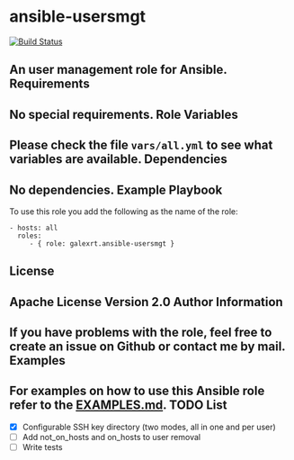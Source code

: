 ansible-usersmgt
=========

[![Build Status](https://travis-ci.org/galexrt/ansible-usersmgt.svg?branch=master)](https://travis-ci.org/galexrt/ansible-usersmgt)

An user management role for Ansible.
Requirements
------------

No special requirements.
Role Variables
--------------

Please check the file `vars/all.yml` to see what variables are available.
Dependencies
------------

No dependencies.
Example Playbook
----------------

To use this role you add the following as the name of the role:

    - hosts: all
      roles:
         - { role: galexrt.ansible-usersmgt }

License
-------

Apache License Version 2.0
Author Information
------------------

If you have problems with the role, feel free to create an issue on Github or contact me by mail.
Examples
--------
For examples on how to use this Ansible role refer to the [EXAMPLES.md](EXAMPLES.md).
TODO List
-------
- [x] Configurable SSH key directory (two modes, all in one and per user)
- [ ] Add not_on_hosts and on_hosts to user removal
- [ ] Write tests
